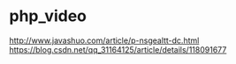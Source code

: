 # php_video
http://www.javashuo.com/article/p-nsgealtt-dc.html
https://blog.csdn.net/qq_31164125/article/details/118091677
